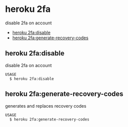 heroku 2fa
==========

disable 2fa on account

* [heroku 2fa:disable](#heroku-2-fadisable)
* [heroku 2fa:generate-recovery-codes](#heroku-2-fagenerate-recovery-codes)

## heroku 2fa:disable

disable 2fa on account

```
USAGE
  $ heroku 2fa:disable
```

## heroku 2fa:generate-recovery-codes

generates and replaces recovery codes

```
USAGE
  $ heroku 2fa:generate-recovery-codes
```
